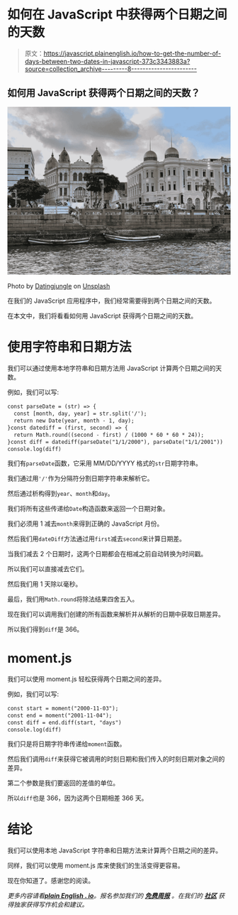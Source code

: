 # 如何在 JavaScript 中获得两个日期之间的天数

> 原文：<https://javascript.plainenglish.io/how-to-get-the-number-of-days-between-two-dates-in-javascript-373c3343883a?source=collection_archive---------8----------------------->

## 如何用 JavaScript 获得两个日期之间的天数？

![](img/ecf4681ede8a89b385ab1b629b40d1f6.png)

Photo by [Datingjungle](https://unsplash.com/@datingjungle?utm_source=medium&utm_medium=referral) on [Unsplash](https://unsplash.com?utm_source=medium&utm_medium=referral)

在我们的 JavaScript 应用程序中，我们经常需要得到两个日期之间的天数。

在本文中，我们将看看如何用 JavaScript 获得两个日期之间的天数。

# 使用字符串和日期方法

我们可以通过使用本地字符串和日期方法用 JavaScript 计算两个日期之间的天数。

例如，我们可以写:

```
const parseDate = (str) => {
  const [month, day, year] = str.split('/');
  return new Date(year, month - 1, day);
}const datediff = (first, second) => {
  return Math.round((second - first) / (1000 * 60 * 60 * 24));
}const diff = datediff(parseDate("1/1/2000"), parseDate("1/1/2001"))
console.log(diff)
```

我们有`parseDate`函数，它采用 MM/DD/YYYY 格式的`str`日期字符串。

我们通过用`'/'`作为分隔符分割日期字符串来解析它。

然后通过析构得到`year`、`month`和`day`。

我们将所有这些传递给`Date`构造函数来返回一个日期对象。

我们必须用 1 减去`month`来得到正确的 JavaScript 月份。

然后我们用`dateDiff`方法通过用`first`减去`second`来计算日期差。

当我们减去 2 个日期时，这两个日期都会在相减之前自动转换为时间戳。

所以我们可以直接减去它们。

然后我们用 1 天除以毫秒。

最后，我们用`Math.round`将除法结果四舍五入。

现在我们可以调用我们创建的所有函数来解析并从解析的日期中获取日期差异。

所以我们得到`diff`是 366。

# moment.js

我们可以使用 moment.js 轻松获得两个日期之间的差异。

例如，我们可以写:

```
const start = moment("2000-11-03");
const end = moment("2001-11-04");
const diff = end.diff(start, "days")
console.log(diff)
```

我们只是将日期字符串传递给`moment`函数。

然后我们调用`diff`来获得它被调用的时刻日期和我们传入的时刻日期对象之间的差异。

第二个参数是我们要返回的差值的单位。

所以`diff`也是 366，因为这两个日期相差 366 天。

# 结论

我们可以使用本地 JavaScript 字符串和日期方法来计算两个日期之间的差异。

同样，我们可以使用 moment.js 库来使我们的生活变得更容易。

现在你知道了。感谢您的阅读。

*更多内容请看*[***plain English . io***](http://plainenglish.io/)*。报名参加我们的* [***免费周报***](http://newsletter.plainenglish.io/) *。在我们的* [***社区***](https://discord.gg/GtDtUAvyhW) *获得独家获得写作机会和建议。*